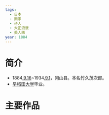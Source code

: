 ```yaml
---
tags:
  - 日本
  - 画家
  - 诗人
  - 大正浪漫
  - 美人画
year: 1884
---
```

# 简介

- 1884[.9.16](2024-09-16.md)~1934[.9.1](2024-09-01.md)，冈山县。本名竹久茂次郎。
- [早稻田大学](早稻田大学.md)毕业。
# 主要作品

